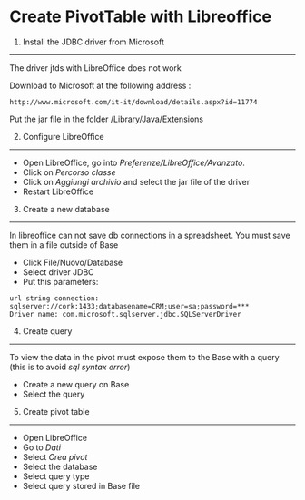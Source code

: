 Create PivotTable with Libreoffice
===================================

1. Install the JDBC driver from Microsoft
-----------------------------------------
The driver jtds with LibreOffice does not work

Download to Microsoft at the following address :

    http://www.microsoft.com/it-it/download/details.aspx?id=11774

Put the jar file in the folder /Library/Java/Extensions

2. Configure LibreOffice
------------------------
* Open LibreOffice, go into *Preferenze/LibreOffice/Avanzato*.
* Click on *Percorso classe*
* Click on *Aggiungi archivio* and select the jar file of the driver
* Restart LibreOffice

3. Create a new database
------------------------
In libreoffice can not save db connections in a spreadsheet.
You must save them in a file outside of Base

* Click File/Nuovo/Database
* Select driver JDBC
* Put this parameters:
```
url string connection: sqlserver://cork:1433;databasename=CRM;user=sa;password=***
Driver name: com.microsoft.sqlserver.jdbc.SQLServerDriver
```

4. Create query
---------------
To view the data in the pivot must expose them to the Base with a query (this is to avoid *sql syntax error*)
* Create a new query on Base
* Select the query

5. Create pivot table
---------------------
* Open LibreOffice
* Go to *Dati*
* Select *Crea pivot*
* Select the database
* Select query type
* Select query stored in Base file
